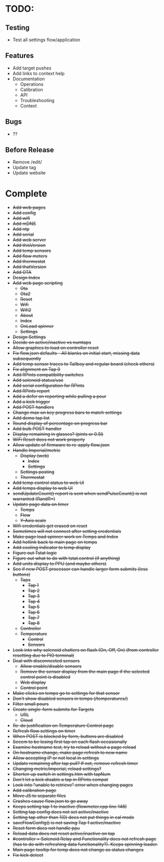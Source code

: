 # TODO:

## Testing

- Test all settings flow/application

## Features

- Add target pushes
- Add links to context help
- Documentation
  - Operations
  - Calibration
  - API
  - Troubleshooting
  - Context

## Bugs

- ??

## Before Release

- Remove /edit/
- Update tag
- Update website

# Complete

- ~~Add web pages~~
- ~~Add config~~
- ~~Add wifi~~
- ~~Add mDNS~~
- ~~Add ntp~~
- ~~Add serial~~
- ~~Add web server~~
- ~~Add thisVersion~~
- ~~Add temp sensors~~
- ~~Add flow meters~~
- ~~Add thermostat~~
- ~~Add thatVersion~~
- ~~Add OTA~~
- ~~Design Index~~
- ~~Add web page scripting~~
    - ~~Ota~~
    - ~~Ota2~~
    - ~~Reset~~
    - ~~Wifi~~
    - ~~Wifi2~~
    - ~~About~~
    - ~~Index~~
    - ~~OnLoad spinner~~
    - ~~Settings~~
- ~~Design Settings~~
- ~~Decide on active/inactive vs numtaps~~
- ~~Allow graphics to load on controller reset~~
- ~~Fix flow.json defaults - All blanks on initial start, missing data subsequently~~
- ~~Add temp sensor traces to Tallboy and regular board (check others)~~
- ~~Fix alignment on Tap 0~~
- ~~Add RPints compatibility switches~~
- ~~Add solenoid status/use~~
- ~~Add serial configuration for RPints~~
- ~~Add RPints report~~
- ~~Add a defer on reporting while pulling a pour~~
- ~~Add a kick trigger~~
- ~~Add POST handlers~~
- ~~Change max on key progress bars to match settings~~
- ~~Add demo tap list~~
- ~~Round display of percentage on progress bar~~
- ~~Add bulk POST handler~~
- ~~Display remaining in glasses? (pints or 0.5l)~~
- ~~WiFi Reset does not work properly~~
- ~~Allow update of firmware to re-apply flow.json~~
- ~~Handle Imperial/metric~~
    - ~~Display (web)~~
      - ~~Index~~
      - ~~Settings~~
    - ~~Settings posting~~
    - ~~Thermostat~~
- ~~Add temp control status to web UI~~
- ~~Add temps display to web UI~~
- ~~sendUpdateCount() report is sent when sendPulseCount() is not warranted (RandR+)~~
- ~~Update page data on timer~~
  - ~~Temps~~
  - ~~Flow~~
  - ~~Y-Axis scale~~
- ~~Wifi credentials get erased on reset~~
- ~~Sometimes will not connect after setting credentials~~
- ~~Make page load spinner work on Temps and Index~~
- ~~Add hotlink back to main page on temps~~
- ~~Add cooling indicator to temp display~~
- ~~Figure out Tstat logic~~
- ~~Figure out what to do with tstat.control (if anything)~~
- ~~Add units display to PPU (and maybe others)~~
- ~~See if new POST processor can handle larger form submits (less buttons)~~
  - ~~Taps~~
    - ~~Tap 1~~
    - ~~Tap 2~~
    - ~~Tap 3~~
    - ~~Tap 4~~
    - ~~Tap 5~~
    - ~~Tap 6~~
    - ~~Tap 7~~
    - ~~Tap 8~~
  - ~~Controller~~
  - ~~Temperature~~
    - ~~Control~~
    - ~~Sensors~~
- ~~Look into why solenoid chatters on flash (On, Off, On) (from controller resetting due to PIO terminal)~~
- ~~Deal with disconnected sensors~~
  - ~~Allow enable/disable sensors~~
  - ~~Remove the sensor display from the main page if the selected control point is disabled~~
  - ~~Web display~~
  - ~~Control point~~
- ~~Make clicks on temps go to settings for that sensor~~
- ~~Don't show disabled sensors in temps (/temperatures/)~~
- ~~Filter small pours~~
- ~~Create single-form submits for Targets~~
  - ~~URL~~
  - ~~Cloud~~
- ~~Re-do justification on Temperature Control page~~
- ~~Refresh flow settings on timer~~
- ~~When POST is blocked by form, buttons are disabled~~
- ~~Seeem to be losing first tap on each flash occasionally~~
- ~~Examine hostname test, try to reload without a page reload~~
- ~~On hostname change, make page refresh to new name~~
- ~~Allow accepting IP or not local in settings~~
- ~~Update remaining after tap pull?  If not, remove refresh timer~~
- ~~Changing metric/imperial, reload settings?~~
- ~~Shorten up switch in settings.htm with tapNum~~
- ~~Don't let a kick disable a tap in RPints compat~~
- ~~Look into "unable to retrieve" error when changing pages~~
- ~~Add calibration page~~
- ~~Move JS to separate files~~
- ~~Crashes cause flow.json to go away~~
- ~~Keeps setting tap 1 to inactive (flowmeter.cpp line 148)~~
- ~~Setting tap config does not set active/inactive~~
- ~~Setting tap other than 1(0) does not put things in cal mode~~
- ~~saveFlowConfig() is not saving Tap 1 active/inactive~~
- ~~Reset form does not handle ppu~~
- ~~Reload data does not reset active/inactive on tap~~
- ~~#controller > Solenoid Relay and Functionality does not refresh page (has to do with refreshing data functionality?).  Keeps spinning loader.~~
- ~~Main page tooltip for temp does not change as status changes~~
- ~~Fix kick detect~~

